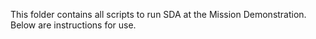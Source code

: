 This folder contains all scripts to run SDA at the Mission Demonstration. Below are instructions for use.
